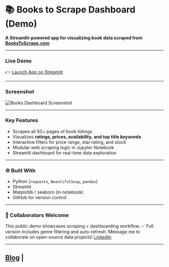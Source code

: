 
# 📚 Books to Scrape Dashboard (Demo)

**A Streamlit-powered app for visualizing book data scraped from [BooksToScrape.com](http://books.toscrape.com/)**

---

###  Live Demo

👉 [Launch App on Streamlit](https://scrapi-phedjzp5u84kcdtczazjno.streamlit.app/)

---

###  Screenshot

![Books Dashboard Screenshot](https://github.com/user-attachments/assets/b9b55f41-books-dashboard-demo)

---

###  Key Features

*  Scrapes all 50+ pages of book listings
*  Visualizes **ratings, prices, availability, and top title keywords**
*  Interactive filters for price range, star rating, and stock
*  Modular web scraping logic in Jupyter Notebook
*  Streamlit dashboard for real-time data exploration

---

### ⚙️ Built With

* Python (`requests`, `BeautifulSoup`, `pandas`)
* Streamlit
* Matplotlib / seaborn (in notebook)
* GitHub for version control

---

### 🤝 Collaborators Welcome

This public demo showcases scraping + dashboarding workflow.
✅ Full version includes genre filtering and auto-refresh.
Message me to collaborate on open-source data projects!
[LinkedIn](https://LinkedIn.com/jane_emmanuel-_)

---
[Blog](https://thetechthriller.buzz) | 
---
